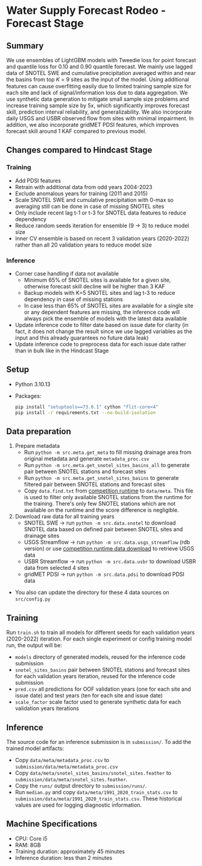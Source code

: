 # Water Supply Forecast Rodeo - Forecast Stage

## Summary

We use ensembles of LightGBM models with Tweedie loss for point forecast and quantile loss for 0.10 and 0.90 quantile forecast. We mainly use lagged data of SNOTEL SWE and cumulative precipitation averaged within and near the basins from top 𝐾 = 9 sites as the input of the model. Using additional features can cause overfitting easily due to limited training sample size for each site and lack of signal/information loss due to data aggregation. We use synthetic data generation to mitigate small sample size problems and increase training sample size by 5x, which significantly improves forecast skill, prediction interval reliability, and generalizability. We also incorporate daily USGS and USBR observed flow from sites with minimal impairment. In addition, we also incorporate gridMET PDSI features, which improves forecast skill around 1 KAF compared to previous model.

## Changes compared to Hindcast Stage

### Training

* Add PDSI features
* Retrain with additional data from odd years 2004-2023
* Exclude anomalous years for training (2011 and 2015)
* Scale SNOTEL SWE and cumulative precipitation with 0-max so averaging still can be done in case of missing SNOTEL sites
* Only include recent lag t-1 or t-3 for SNOTEL data features to reduce dependency
* Reduce random seeds iteration for ensemble (9 → 3) to reduce model size
* Inner CV ensemble is based on recent 3 validation years (2020-2022) rather than all 20 validation years to reduce model size

### Inference

* Corner case handling if data not available
    * Minimum 65% of SNOTEL sites is available for a given site, otherwise forecast skill decline will be higher than 3 KAF
    * Backup models with K=5 SNOTEL sites and lag t-3 to reduce dependency in case of missing stations
    * In case less than 65% of SNOTEL sites are available for a single site or any dependent features are missing, the inference code will always pick the ensemble of models with the latest data available
* Update inference code to filter date based on issue date for clarity (in fact, it does not change the result since we use lagged variables as the input and this already guarantees no future data leak)
* Update inference code to preprocess data for each issue date rather than in bulk like in the Hindcast Stage

## Setup

* Python 3.10.13
* Packages:

    ```bash
    pip install "setuptools==73.0.1" cython "flit-core<4"
    pip install -r requirements.txt --no-build-isolation
    ```

## Data preparation

1. Prepare metadata
    * Run `python -m src.meta.get_meta` to fill missing drainage area from original metadata and generate `metadata_proc.csv`
    * Run `python -m src.meta.get_snotel_sites_basins_all` to generate pair between SNOTEL stations and forecast sites
    * Run `python -m src.meta.get_snotel_sites_basins` to generate filtered pair between SNOTEL stations and forecast sites
    * Copy `data.find.txt` from [competition runtime](https://github.com/drivendataorg/water-supply-forecast-rodeo-runtime/blob/main/data.find.txt) to `data/meta`. This file is used to filter only available SNOTEL stations from the runtime for the training. There's only few SNOTEL stations which are not available on the runtime and the score difference is negligible.
2. Download raw data for all training years
    * SNOTEL SWE -> run `python -m src.data.snotel` to download SNOTEL data based on defined pair between SNOTEL sites and drainage sites
    * USGS Streamflow -> run `python -m src.data.usgs_streamflow` (rdb version) or use [competition runtime data download](https://github.com/drivendataorg/water-supply-forecast-rodeo-runtime/tree/main/data_download) to retrieve USGS data
    * USBR Streamflow -> run `python -m src.data.usbr` to download USBR data from selected 4 sites
    * gridMET PDSI -> run `python -m src.data.pdsi` to download PDSI data
* You also can update the directory for these 4 data sources on `src/config.py`

## Training

Run `train.sh` to train all models for different seeds for each validation years (2020-2022) iteration. For each single experiment or config training model run, the output will be:

* `models` directory of generated models, reused for the inference code submission
* `snotel_sites_basins` pair between SNOTEL stations and forecast sites for each validation years iteration, reused for the inference code submission
* `pred.csv` all predictions for OOF validation years (one for each site and issue date) and test years (ten for each site and issue date)
* `scale_factor` scale factor used to generate synthetic data for each validation years iterations

## Inference

The source code for an inference submission is in `submission/`. To add the trained model artifacts:

- Copy `data/meta/metadata_proc.csv` to `submission/data/meta/metadata_proc.csv`
- Copy `data/meta/snotel_sites_basins/snotel_sites.feather` to `submission/data/meta/snotel_sites.feather`.
- Copy the `runs/` output directory to `submission/runs/`.
- Run `median.py` and copy `data/meta/1991_2020_train_stats.csv` to `submission/data/meta/1991_2020_train_stats.csv`. These historical values are used for logging diagnostic information.

## Machine Specifications

* CPU: Core i5
* RAM: 8GB
* Training duration: approximately 45 minutes
* Inference duration: less than 2 minutes
